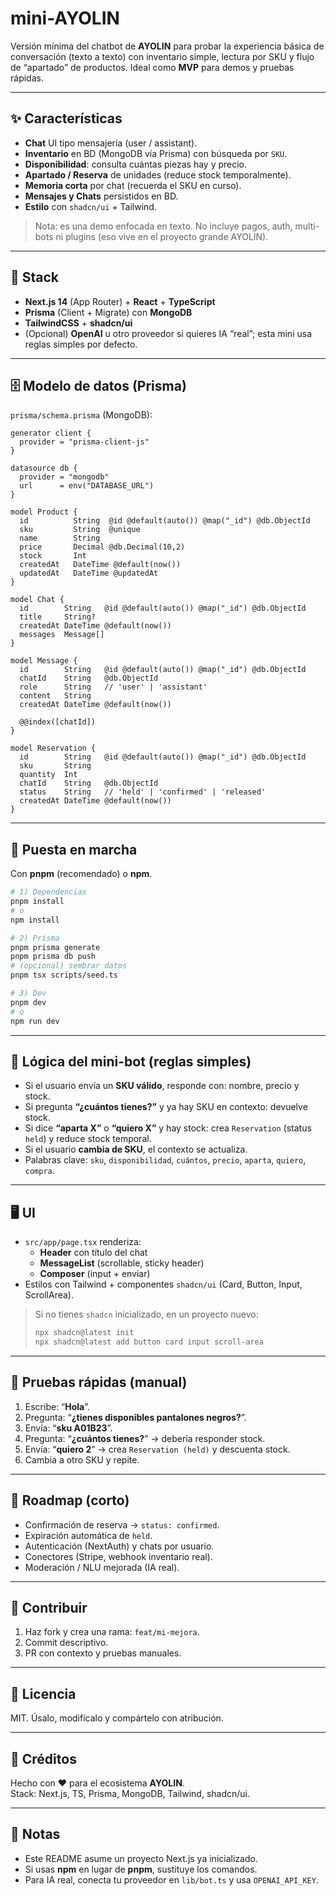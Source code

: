 # mini-AYOLIN

Versión mínima del chatbot de **AYOLIN** para probar la experiencia básica de conversación (texto a texto) con inventario simple, lectura por SKU y flujo de “apartado” de productos. Ideal como **MVP** para demos y pruebas rápidas.

---

## ✨ Características

- **Chat** UI tipo mensajería (user / assistant).
- **Inventario** en BD (MongoDB vía Prisma) con búsqueda por `SKU`.
- **Disponibilidad**: consulta cuántas piezas hay y precio.
- **Apartado / Reserva** de unidades (reduce stock temporalmente).
- **Memoria corta** por chat (recuerda el SKU en curso).
- **Mensajes y Chats** persistidos en BD.
- **Estilo** con `shadcn/ui` + Tailwind.

> Nota: es una demo enfocada en texto. No incluye pagos, auth, multi-bots ni plugins (eso vive en el proyecto grande AYOLIN).

---

## 🧱 Stack

- **Next.js 14** (App Router) + **React** + **TypeScript**
- **Prisma** (Client + Migrate) con **MongoDB**
- **TailwindCSS** + **shadcn/ui**
- (Opcional) **OpenAI** u otro proveedor si quieres IA “real”; esta mini usa reglas simples por defecto.

---

## 🗄️ Modelo de datos (Prisma)

`prisma/schema.prisma` (MongoDB):

```prisma
generator client {
  provider = "prisma-client-js"
}

datasource db {
  provider = "mongodb"
  url      = env("DATABASE_URL")
}

model Product {
  id          String  @id @default(auto()) @map("_id") @db.ObjectId
  sku         String  @unique
  name        String
  price       Decimal @db.Decimal(10,2)
  stock       Int
  createdAt   DateTime @default(now())
  updatedAt   DateTime @updatedAt
}

model Chat {
  id        String   @id @default(auto()) @map("_id") @db.ObjectId
  title     String?
  createdAt DateTime @default(now())
  messages  Message[]
}

model Message {
  id        String   @id @default(auto()) @map("_id") @db.ObjectId
  chatId    String   @db.ObjectId
  role      String   // 'user' | 'assistant'
  content   String
  createdAt DateTime @default(now())

  @@index([chatId])
}

model Reservation {
  id        String   @id @default(auto()) @map("_id") @db.ObjectId
  sku       String
  quantity  Int
  chatId    String   @db.ObjectId
  status    String   // 'held' | 'confirmed' | 'released'
  createdAt DateTime @default(now())
}
```

---

## 🚀 Puesta en marcha

Con **pnpm** (recomendado) o **npm**.

```bash
# 1) Dependencias
pnpm install
# o
npm install

# 2) Prisma
pnpm prisma generate
pnpm prisma db push
# (opcional) sembrar datos
pnpm tsx scripts/seed.ts

# 3) Dev
pnpm dev
# o
npm run dev
```
---

## 🧠 Lógica del mini-bot (reglas simples)

- Si el usuario envía un **SKU válido**, responde con: nombre, precio y stock.
- Si pregunta **“¿cuántos tienes?”** y ya hay SKU en contexto: devuelve stock.
- Si dice **“aparta X”** o **“quiero X”** y hay stock: crea `Reservation` (status `held`) y reduce stock temporal.
- Si el usuario **cambia de SKU**, el contexto se actualiza.
- Palabras clave: `sku`, `disponibilidad`, `cuántos`, `precio`, `aparta`, `quiero`, `compra`.

---

## 🖥️ UI

- `src/app/page.tsx` renderiza:
  - **Header** con título del chat
  - **MessageList** (scrollable, sticky header)
  - **Composer** (input + enviar)
- Estilos con Tailwind + componentes `shadcn/ui` (Card, Button, Input, ScrollArea).

> Si no tienes `shadcn` inicializado, en un proyecto nuevo:
> ```bash
> npx shadcn@latest init
> npx shadcn@latest add button card input scroll-area
> ```

---

## 🧪 Pruebas rápidas (manual)

1. Escribe: “**Hola**”.
2. Pregunta: “**¿tienes disponibles pantalones negros?**”.
3. Envía: “**sku A01B23**”.
4. Pregunta: “**¿cuántos tienes?**” → debería responder stock.
5. Envía: “**quiero 2**” → crea `Reservation (held)` y descuenta stock.
6. Cambia a otro SKU y repite.

---

## 📌 Roadmap (corto)

- Confirmación de reserva → `status: confirmed`.
- Expiración automática de `held`.
- Autenticación (NextAuth) y chats por usuario.
- Conectores (Stripe, webhook inventario real).
- Moderación / NLU mejorada (IA real).

---

## 🤝 Contribuir

1. Haz fork y crea una rama: `feat/mi-mejora`.
2. Commit descriptivo.
3. PR con contexto y pruebas manuales.

---

## 📜 Licencia

MIT. Úsalo, modifícalo y compártelo con atribución.

---

## 🙌 Créditos

Hecho con ♥ para el ecosistema **AYOLIN**.  
Stack: Next.js, TS, Prisma, MongoDB, Tailwind, shadcn/ui.

---

## 🧩 Notas

- Este README asume un proyecto Next.js ya inicializado.  
- Si usas **npm** en lugar de **pnpm**, sustituye los comandos.  
- Para IA real, conecta tu proveedor en `lib/bot.ts` y usa `OPENAI_API_KEY`.
